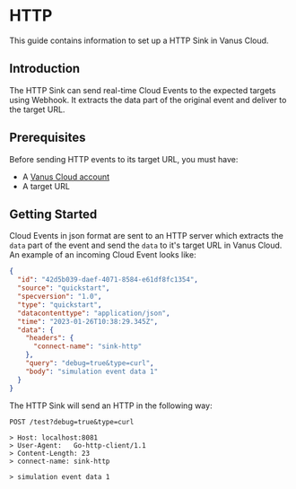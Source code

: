 # HTTP

This guide contains information to set up a HTTP Sink in Vanus Cloud.

## Introduction

The HTTP Sink can send real-time Cloud Events to the expected targets using Webhook. It extracts the data part of the original event and deliver to the target URL.

## Prerequisites

Before sending HTTP events to its target URL, you must have:

- A [Vanus Cloud account](https://cloud.vanus.ai)
- A target URL

## Getting Started

Cloud Events in json format are sent to an HTTP server which extracts the `data` part of the event and send the `data` to it's target URL in Vanus Cloud. An example of an incoming Cloud Event looks like:

```json
{
  "id": "42d5b039-daef-4071-8584-e61df8fc1354",
  "source": "quickstart",
  "specversion": "1.0",
  "type": "quickstart",
  "datacontenttype": "application/json",
  "time": "2023-01-26T10:38:29.345Z",
  "data": {
    "headers": {
      "connect-name": "sink-http"
    },
    "query": "debug=true&type=curl",
    "body": "simulation event data 1"
  }
}
```

The HTTP Sink will send an HTTP in the following way:

```
POST /test?debug=true&type=curl

> Host: localhost:8081
> User-Agent:   Go-http-client/1.1
> Content-Length: 23
> connect-name: sink-http

> simulation event data 1

```
